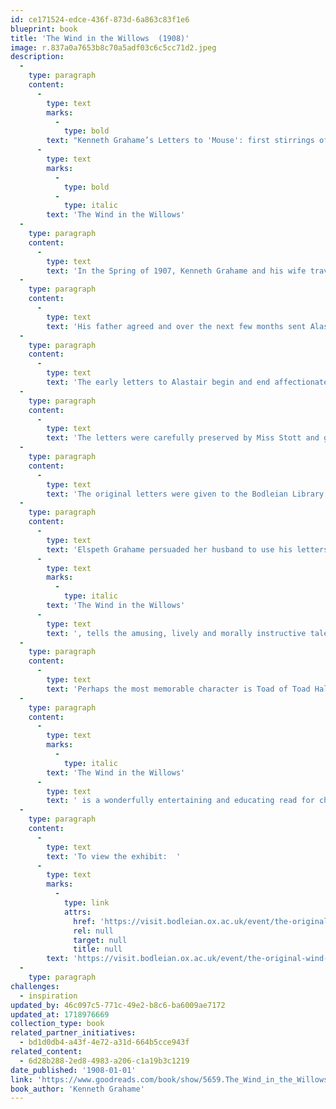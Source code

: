 ```yaml
---
id: ce171524-edce-436f-873d-6a863c83f1e6
blueprint: book
title: 'The Wind in the Willows  (1908)'
image: r.837a0a7653b8c70a5adf03c6c5cc71d2.jpeg
description:
  -
    type: paragraph
    content:
      -
        type: text
        marks:
          -
            type: bold
        text: "Kenneth Grahame’s Letters to 'Mouse': first stirrings of "
      -
        type: text
        marks:
          -
            type: bold
          -
            type: italic
        text: 'The Wind in the Willows'
  -
    type: paragraph
    content:
      -
        type: text
        text: 'In the Spring of 1907, Kenneth Grahame and his wife travelled to Cornwall for a long holiday. Their seven year old son Alastair, or ‘Mouse’, agreed to remain with his nanny, Miss Stott – but only if his father continued to tell him bedtime stories by post.'
  -
    type: paragraph
    content:
      -
        type: text
        text: 'His father agreed and over the next few months sent Alastair fifteen letters recounting the reckless adventures of Mr Toad and the attempts of his long-suffering friends, Mole, Rat and Badger, to rescue him from his various scrapes and teach him how to behave properly. The descriptions of the river and surrounding landscape draw upon Grahame’s own fond childhood memories of the countryside around the Thames.'
  -
    type: paragraph
    content:
      -
        type: text
        text: 'The early letters to Alastair begin and end affectionately, combining real news with the story of Mr Toad. However, following Alastair’s demand to be called ‘Michael Robinson’ instead of his real name (which he decided he did not like), the letters abandon their chatty tone and simply tell the story, ending in each case, ‘to be continued’.'
  -
    type: paragraph
    content:
      -
        type: text
        text: 'The letters were carefully preserved by Miss Stott and given to Elspeth, who persuaded her husband that they would make a wonderful book. Grahame followed her advice, developing his narrative and publishing it in 1908 as The Wind in the Willows.'
  -
    type: paragraph
    content:
      -
        type: text
        text: 'The original letters were given to the Bodleian Library by Elspeth Grahame in 1943, and can be read below.'
  -
    type: paragraph
    content:
      -
        type: text
        text: 'Elspeth Grahame persuaded her husband to use his letters to Alastair as the basis for a proper children’s story. The resulting book, '
      -
        type: text
        marks:
          -
            type: italic
        text: 'The Wind in the Willows'
      -
        type: text
        text: ', tells the amusing, lively and morally instructive tale of a group of animals pursuing various adventures along the river, in the threatening Wild Wood and on the road.'
  -
    type: paragraph
    content:
      -
        type: text
        text: 'Perhaps the most memorable character is Toad of Toad Hall, an excitable, impetuous, swaggering figure, whose almost hypnotic obsession with the speed and noise of the newly invented motorcar leads him badly astray.'
  -
    type: paragraph
    content:
      -
        type: text
        marks:
          -
            type: italic
        text: 'The Wind in the Willows'
      -
        type: text
        text: ' is a wonderfully entertaining and educating read for children. Yet its impressionistic rendering of the English landscape, subtle questioning of modernity and mythic exploration of grace lend it a sophistication that speaks to adults too.'
  -
    type: paragraph
    content:
      -
        type: text
        text: 'To view the exhibit:  '
      -
        type: text
        marks:
          -
            type: link
            attrs:
              href: 'https://visit.bodleian.ox.ac.uk/event/the-original-wind-in-the-willows'
              rel: null
              target: null
              title: null
        text: 'https://visit.bodleian.ox.ac.uk/event/the-original-wind-in-the-willows'
  -
    type: paragraph
challenges:
  - inspiration
updated_by: 46c097c5-771c-49e2-b8c6-ba6009ae7172
updated_at: 1718976669
collection_type: book
related_partner_initiatives:
  - bd1d0db4-a43f-4e72-a31d-664b5cce943f
related_content:
  - 6d28b288-2ed8-4983-a206-c1a19b3c1219
date_published: '1908-01-01'
link: 'https://www.goodreads.com/book/show/5659.The_Wind_in_the_Willows?from_search=true&from_srp=true&qid=atxBSLiaZ1&rank=1'
book_author: 'Kenneth Grahame'
---
```

